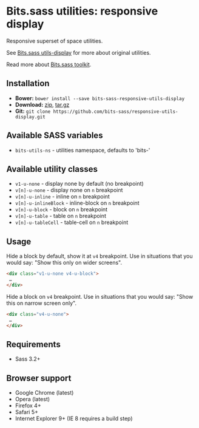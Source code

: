 # Bits.sass utilities: responsive display

Responsive superset of space utilities.

See [Bits.sass utils-display](https://github.com/bits-sass/utils-display) for more about
original utilities.

Read more about [Bits.sass toolkit](https://github.com/bits-sass/bits.sass).

## Installation

* __Bower:__ `bower install --save bits-sass-responsive-utils-display`
* __Download:__ [zip](https://github.com/bits-sass/responsive-utils-display/zipball/master), [tar.gz](https://github.com/bits-sass/responsive-utils-display/tarball/master)
* __Git:__ `git clone https://github.com/bits-sass/responsive-utils-display.git`

## Available SASS variables

* `bits-utils-ns` - utilities namespace, defaults to 'bits-'

## Available utility classes

* `v1-u-none` - display none by default (no breakpoint)
* `v[n]-u-none` - display none on `n` breakpoint
* `v[n]-u-inline` - inline on `n` breakpoint
* `v[n]-u-inlineBlock` - inline-block on `n` breakpoint
* `v[n]-u-block` - block on `n` breakpoint
* `v[n]-u-table` - table on `n` breakpoint
* `v[n]-u-tableCell` - table-cell on `n` breakpoint

## Usage

Hide a block by default, show it at `v4` breakpoint. Use in situations that you
would say: "Show this only on wider screens".

```html
<div class="v1-u-none v4-u-block">
 …
</div>
```

Hide a block on `v4` breakpoint. Use in situations that you
would say: "Show this on narrow screen only".

```html
<div class="v4-u-none">
 …
</div>
```

## Requirements

* Sass 3.2+

## Browser support

* Google Chrome (latest)
* Opera (latest)
* Firefox 4+
* Safari 5+
* Internet Explorer 9+ (IE 8 requires a build step)